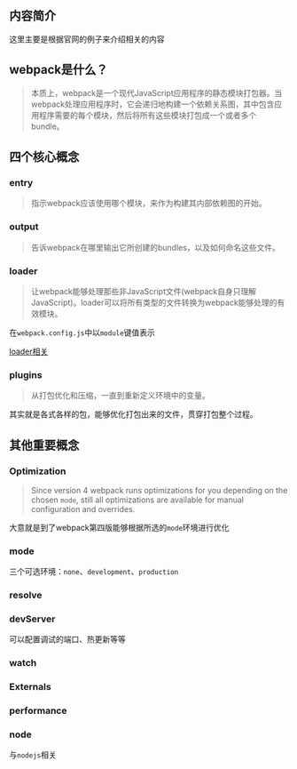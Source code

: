 ## 内容简介

这里主要是根据官网的例子来介绍相关的内容

## webpack是什么？

> 本质上，webpack是一个现代JavaScript应用程序的静态模块打包器。当webpack处理应用程序时，它会递归地构建一个依赖关系图，其中包含应用程序需要的每个模块，然后将所有这些模块打包成一个或者多个bundle。

## 四个核心概念

### entry

> 指示webpack应该使用哪个模块，来作为构建其内部依赖图的开始。

### output

> 告诉webpack在哪里输出它所创建的bundles，以及如何命名这些文件。

### loader

> 让webpack能够处理那些非JavaScript文件(webpack自身只理解JavaScript)。loader可以将所有类型的文件转换为webpack能够处理的有效模块。

在`webpack.config.js`中以`module`键值表示

[loader相关](https://webpack.js.org/loaders/)

### plugins

> 从打包优化和压缩，一直到重新定义环境中的变量。

其实就是各式各样的包，能够优化打包出来的文件，贯穿打包整个过程。

## 其他重要概念

### Optimization

> Since version 4 webpack runs optimizations for you depending on the chosen `mode`, still all optimizations are available for manual configuration and overrides.

大意就是到了webpack第四版能够根据所选的`mode`环境进行优化

### mode

三个可选环境：`none`、`development`、`production`

### resolve

### devServer

可以配置调试的端口、热更新等等

### watch

### Externals

### performance

### node

与`nodejs`相关